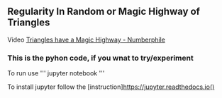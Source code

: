 ## Regularity In Random or Magic Highway of Triangles



Video [Triangles have a Magic Highway - Numberphile](https://www.youtube.com/watch?v=wVH4MS6v23U)

### This is the pyhon code, if you wnat to try/experiment

To run use
'''
jupyter notebook
'''

To install jupyter follow the [instruction]https://jupyter.readthedocs.io()



